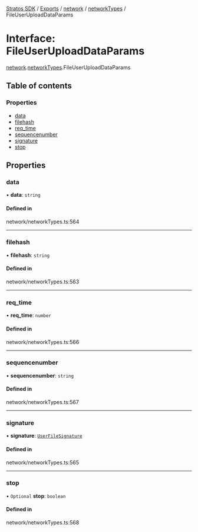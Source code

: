 [Stratos SDK](../README.md) / [Exports](../modules.md) / [network](../modules/network.md) / [networkTypes](../modules/network.networkTypes.md) / FileUserUploadDataParams

# Interface: FileUserUploadDataParams

[network](../modules/network.md).[networkTypes](../modules/network.networkTypes.md).FileUserUploadDataParams

## Table of contents

### Properties

- [data](network.networkTypes.FileUserUploadDataParams.md#data)
- [filehash](network.networkTypes.FileUserUploadDataParams.md#filehash)
- [req\_time](network.networkTypes.FileUserUploadDataParams.md#req_time)
- [sequencenumber](network.networkTypes.FileUserUploadDataParams.md#sequencenumber)
- [signature](network.networkTypes.FileUserUploadDataParams.md#signature)
- [stop](network.networkTypes.FileUserUploadDataParams.md#stop)

## Properties

### data

• **data**: `string`

#### Defined in

network/networkTypes.ts:564

___

### filehash

• **filehash**: `string`

#### Defined in

network/networkTypes.ts:563

___

### req\_time

• **req\_time**: `number`

#### Defined in

network/networkTypes.ts:566

___

### sequencenumber

• **sequencenumber**: `string`

#### Defined in

network/networkTypes.ts:567

___

### signature

• **signature**: [`UserFileSignature`](network.networkTypes.UserFileSignature.md)

#### Defined in

network/networkTypes.ts:565

___

### stop

• `Optional` **stop**: `boolean`

#### Defined in

network/networkTypes.ts:568
